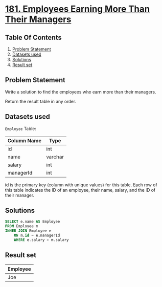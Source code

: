 # [181. Employees Earning More Than Their Managers](https://leetcode.com/problems/employees-earning-more-than-their-managers/description/)

## Table Of Contents
1. [Problem Statement](#problem-statement)
2. [Datasets used](#datasets-used)
3. [Solutions](#solutions)
4. [Result set](#result-set)

## Problem Statement

Write a solution to find the employees who earn more than their managers.

Return the result table in any order.

## Datasets used

```Employee``` Table:

| Column Name | Type    |
| ----------- | ------- |
| id          | int     |
| name        | varchar |
| salary      | int     |
| managerId   | int     |

id is the primary key (column with unique values) for this table.
Each row of this table indicates the ID of an employee, their name, salary, and the ID of their manager.


## Solutions

```sql
SELECT e.name AS Employee
FROM Employee m
INNER JOIN Employee e
    ON m.id = e.managerId
    WHERE e.salary > m.salary
```

## Result set

| Employee |
| -------- |
| Joe      |